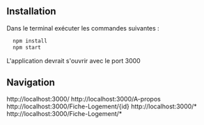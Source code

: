 ## Installation

Dans le terminal exécuter les commandes suivantes :

```bash
  npm install
  npm start
```
 L'application devrait s'ouvrir avec le port 3000   
 
##  Navigation 
http://localhost:3000/
http://localhost:3000/A-propos
http://localhost:3000/Fiche-Logement/{id}
http://localhost:3000/*
http://localhost:3000/Fiche-Logement/*

